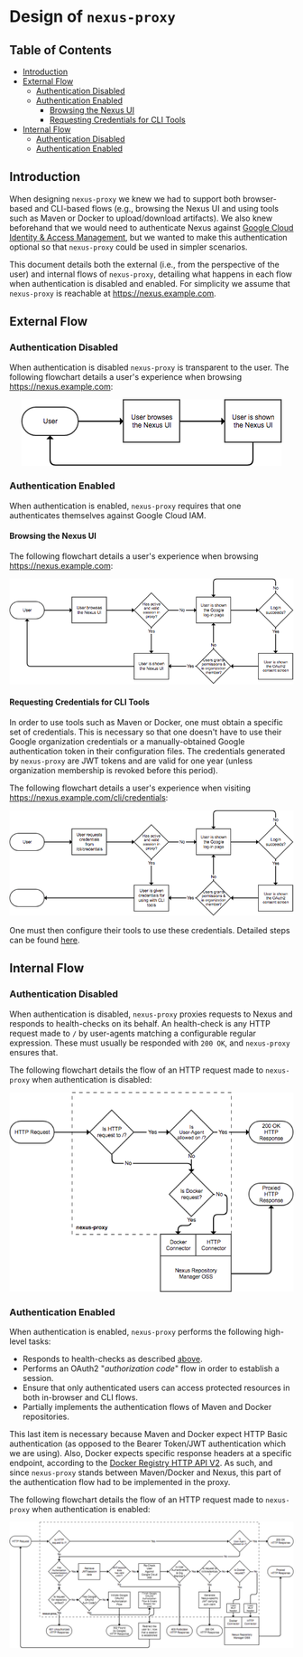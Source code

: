 # Design of `nexus-proxy`

## Table of Contents

* [Introduction](#introduction)
* [External Flow](#external-flow)
  * [Authentication Disabled](#external-flow-authentication-disabled)
  * [Authentication Enabled](#external-flow-authentication-enabled)
    * [Browsing the Nexus UI](#external-flow-authentication-enabled-browsing-the-nexus-ui)
    * [Requesting Credentials for CLI Tools](#external-flow-authentication-enabled-requesting-credentials-for-cli-tools)
* [Internal Flow](#internal-flow)
  * [Authentication Disabled](#internal-flow-authentication-disabled)
  * [Authentication Enabled](#internal-flow-authentication-enabled)

<a id="introduction"></a>

## Introduction

When designing `nexus-proxy` we knew we had to support both browser-based and
CLI-based flows (e.g., browsing the Nexus UI and using tools such as Maven or
Docker to upload/download artifacts). We also knew beforehand that we would need
to authenticate Nexus against
[Google Cloud Identity & Access Management](https://cloud.google.com/iam/), but
we wanted to make this authentication optional so that `nexus-proxy` could be
used in simpler scenarios.

This document details both the external (i.e., from the perspective of the user)
and internal flows of `nexus-proxy`, detailing what happens in each flow when
authentication is disabled and enabled. For simplicity we assume that
`nexus-proxy` is reachable at https://nexus.example.com.

<a id="external-flow"></a>

## External Flow

<a id="external-flow-authentication-disabled"></a>

### Authentication Disabled

When authentication is disabled `nexus-proxy` is transparent to the user. The
following flowchart details a user's experience when browsing
https://nexus.example.com:

<p align="center">
  <img alt="nexus-proxy-external-flow-auth-disabled" src="./img/nexus-proxy-external-flow-auth-disabled.png">
</p>

<a id="external-flow-authentication-enabled"></a>

### Authentication Enabled

When authentication is enabled, `nexus-proxy` requires that one authenticates
themselves against Google Cloud IAM.

<a id="external-flow-authentication-enabled-browsing-the-nexus-ui"></a>

#### Browsing the Nexus UI

The following flowchart details a user's experience when browsing
https://nexus.example.com:

<p align="center">
  <img alt="nexus-proxy-external-flow-ui-auth-enabled" src="./img/nexus-proxy-external-flow-ui-auth-enabled.png">
</p>

<a id="external-flow-authentication-enabled-requesting-credentials-for-cli-tools"></a>

#### Requesting Credentials for CLI Tools

In order to use tools such as Maven or Docker, one must obtain a specific set of
credentials. This is necessary so that one doesn't have to use their Google
organization credentials or a manually-obtained Google authentication token in
their configuration files. The credentials generated by `nexus-proxy` are JWT
tokens and are valid for one year (unless organization membership is revoked
before this period).

The following flowchart details a user's experience when visiting https://nexus.example.com/cli/credentials:

<p align="center">
  <img alt="nexus-proxy-external-flow-jwt-auth-enabled" src="./img/nexus-proxy-external-flow-jwt-auth-enabled.png">
</p>

One must then configure their tools to use these credentials. Detailed steps can
be found
[here](https://github.com/travelaudience/kubernetes-nexus/tree/master/docs/usage).

<a id="internal-flow"></a>

## Internal Flow

<a id="internal-flow-authentication-disabled"></a>

### Authentication Disabled

When authentication is disabled, `nexus-proxy` proxies requests to Nexus and
responds to health-checks on its behalf. An health-check is any HTTP request
made to `/` by user-agents matching a configurable regular expression. These
must usually be responded with `200 OK`, and `nexus-proxy` ensures that.

The following flowchart details the flow of an HTTP request made to
`nexus-proxy` when authentication is disabled:

<p align="center">
  <img alt="nexus-proxy-internal-flow-auth-disabled" src="./img/nexus-proxy-internal-flow-auth-disabled.png">
</p>

<a id="internal-flow-authentication-enabled"></a>

### Authentication Enabled

When authentication is enabled, `nexus-proxy` performs the following high-level
tasks:

* Responds to health-checks as described
  [above](#internal-flow-authentication-disabled).
* Performs an OAuth2 "_authorization code_" flow in order to establish a
  session.
* Ensure that only authenticated users can access protected resources in both
  in-browser and CLI flows.
* Partially implements the authentication flows of Maven and Docker
  repositories.

This last item is necessary because Maven and Docker expect HTTP Basic
authentication (as opposed to the Bearer Token/JWT authentication which we are
using). Also, Docker expects specific response headers at a specific endpoint,
according to the
[Docker Registry HTTP API V2](https://docs.docker.com/registry/spec/api/). As
such, and since `nexus-proxy` stands between Maven/Docker and Nexus, this part
of the authentication flow had to be implemented in the proxy.

The following flowchart details the flow of an HTTP request made to
`nexus-proxy` when authentication is enabled:

<p align="center">
  <img alt="nexus-proxy-internal-flow-auth-enabled" src="./img/nexus-proxy-internal-flow-auth-enabled.png">
</p>
